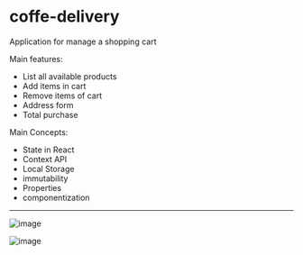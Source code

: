 # coffe-delivery

Application for manage a shopping cart

Main features: 

- List all available products
- Add items in cart
- Remove items of cart
- Address form
- Total purchase

Main Concepts: 

- State in React
- Context API
- Local Storage
- immutability
- Properties
- componentization

-------------------------------------------------------------------------

![image](https://user-images.githubusercontent.com/79708340/221823453-63c44d05-d7fe-4bb2-8213-5b9e71c7ef4d.png)

![image](https://user-images.githubusercontent.com/79708340/221823609-a1bb51eb-2943-42f3-82b2-4777c7f4fc8c.png)



